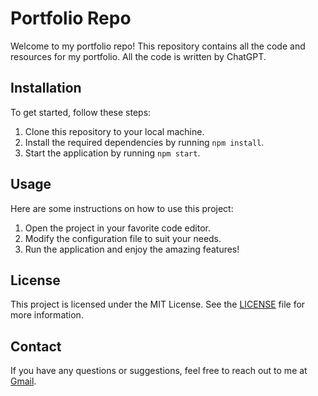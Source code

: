 
# Portfolio Repo

Welcome to my portfolio repo! This repository contains all the code and resources for my portfolio. All the code is written by ChatGPT.

## Installation

To get started, follow these steps:

1. Clone this repository to your local machine.
2. Install the required dependencies by running `npm install`.
3. Start the application by running `npm start`.

## Usage

Here are some instructions on how to use this project:

1. Open the project in your favorite code editor.
2. Modify the configuration file to suit your needs.
3. Run the application and enjoy the amazing features!


## License

This project is licensed under the MIT License. See the [LICENSE](LICENSE) file for more information.

## Contact

If you have any questions or suggestions, feel free to reach out to me at [Gmail](mailto:baladhurgeshbp@gmail.com).
